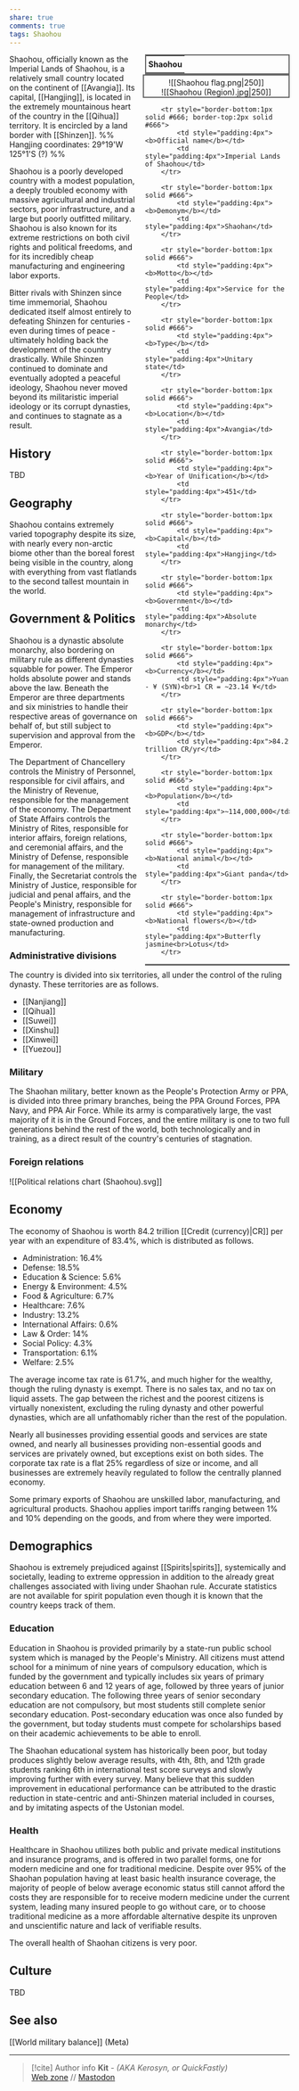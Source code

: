 ```yaml
---
share: true
comments: true
tags: Shaohou
---
```

<div style="float:right; clear:right; width:260px; margin:0 0 0 14; border-collapse:collapse">
  <table style="float:right; clear:right; width:260px; margin:0 0 0 14; border:2px solid #666; line-height:1.5; border-collapse:collapse; font-size:smaller">
	<tr>
		<th colspan="2" style="border-bottom:2px solid #666; font-size:larger; padding:4px; text-align:center">Shaohou</th>
	</tr></table>
  </div>

  <span align="center" style="float:right; clear:right; width:260px; margin:0 0 0 14; padding:4 0 0 0; border:2px solid #666; border-collapse:collapse">![[Shaohou flag.png|250]]<br>![[Shaohou (Region).jpg|250]]</span>

  <div style="float:right; clear:right; width:260px; margin:0 0 0 14; border-collapse:collapse">
    <table style="float:right; clear:right; width:260px; margin:0 0 7 14; border:2px solid #666; border-top:1px solid #666; line-height:1.5; border-collapse:collapse; font-size:smaller">
		
		<tr style="border-bottom:1px solid #666; border-top:2px solid #666">
			<td style="padding:4px"><b>Official name</b></td>
			<td style="padding:4px">Imperial Lands of Shaohou</td>
		</tr>
		
		<tr style="border-bottom:1px solid #666">
			<td style="padding:4px"><b>Demonym</b></td>
			<td style="padding:4px">Shaohan</td>
		</tr>
	
		<tr style="border-bottom:1px solid #666">
			<td style="padding:4px"><b>Motto</b></td>
			<td style="padding:4px">Service for the People</td>
		</tr>
	
		<tr style="border-bottom:1px solid #666">
			<td style="padding:4px"><b>Type</b></td>
			<td style="padding:4px">Unitary state</td>
		</tr>
	
		<tr style="border-bottom:1px solid #666">
			<td style="padding:4px"><b>Location</b></td>
			<td style="padding:4px">Avangia</td>
		</tr>
	
		<tr style="border-bottom:1px solid #666">
			<td style="padding:4px"><b>Year of Unification</b></td>
			<td style="padding:4px">451</td>
		</tr>
	
		<tr style="border-bottom:1px solid #666">
			<td style="padding:4px"><b>Capital</b></td>
			<td style="padding:4px">Hangjing</td>
		</tr>
		
		<tr style="border-bottom:1px solid #666">
			<td style="padding:4px"><b>Government</b></td>
			<td style="padding:4px">Absolute monarchy</td>
		</tr>
	
		<tr style="border-bottom:1px solid #666">
			<td style="padding:4px"><b>Currency</b></td>
			<td style="padding:4px">Yuan - ¥ (SYN)<br>1 CR = ~23.14 ¥</td>
		</tr>
	
		<tr style="border-bottom:1px solid #666">
			<td style="padding:4px"><b>GDP</b></td>
			<td style="padding:4px">84.2 trillion CR/yr</td>
		</tr>
	
		<tr style="border-bottom:1px solid #666">
			<td style="padding:4px"><b>Population</b></td>
			<td style="padding:4px">~114,000,000</td>
		</tr>
	
		<tr style="border-bottom:1px solid #666">
			<td style="padding:4px"><b>National animal</b></td>
			<td style="padding:4px">Giant panda</td>
		</tr>
	
		<tr style="border-bottom:1px solid #666">
			<td style="padding:4px"><b>National flowers</b></td>
			<td style="padding:4px">Butterfly jasmine<br>Lotus</td>
		</tr>
	
  </table>
</div>

Shaohou, officially known as the Imperial Lands of Shaohou, is a relatively small country located on the continent of [[Avangia]]. Its capital, [[Hangjing]], is located in the extremely mountainous heart of the country in the [[Qihua]] territory. It is encircled by a land border with [[Shinzen]].
%% Hangjing coordinates: 29°19'W 125°1'S (?) %%

Shaohou is a poorly developed country with a modest population, a deeply troubled economy with massive agricultural and industrial sectors, poor infrastructure, and a large but poorly outfitted military. Shaohou is also known for its extreme restrictions on both civil rights and political freedoms, and for its incredibly cheap manufacturing and engineering labor exports.

Bitter rivals with Shinzen since time immemorial, Shaohou dedicated itself almost entirely to defeating Shinzen for centuries - even during times of peace - ultimately holding back the development of the country drastically. While Shinzen continued to dominate and eventually adopted a peaceful ideology, Shaohou never moved beyond its militaristic imperial ideology or its corrupt dynasties, and continues to stagnate as a result.

## History

TBD

## Geography

Shaohou contains extremely varied topography despite its size, with nearly every non-arctic biome other than the boreal forest being visible in the country, along with everything from vast flatlands to the second tallest mountain in the world.

## Government & Politics

Shaohou is a dynastic absolute monarchy, also bordering on military rule as different dynasties squabble for power. The Emperor holds absolute power and stands above the law. Beneath the Emperor are three departments and six ministries to handle their respective areas of governance on behalf of, but still subject to supervision and approval from the Emperor.

The Department of Chancellery controls the Ministry of Personnel, responsible for civil affairs, and the Ministry of Revenue, responsible for the management of the economy. The Department of State Affairs controls the Ministry of Rites, responsible for interior affairs, foreign relations, and ceremonial affairs, and the Ministry of Defense, responsible for management of the military. Finally, the Secretariat controls the Ministry of Justice, responsible for judicial and penal affairs, and the People's Ministry, responsible for management of infrastructure and state-owned production and manufacturing.

### Administrative divisions

The country is divided into six territories, all under the control of the ruling dynasty. These territories are as follows.
- [[Nanjiang]]
- [[Qihua]]
- [[Suwei]]
- [[Xinshu]]
- [[Xinwei]]
- [[Yuezou]]

### Military

The Shaohan military, better known as the People's Protection Army or PPA, is divided into three primary branches, being the PPA Ground Forces, PPA Navy, and PPA Air Force. While its army is comparatively large, the vast majority of it is in the Ground Forces, and the entire military is one to two full generations behind the rest of the world, both technologically and in training, as a direct result of the country's centuries of stagnation.

### Foreign relations

![[Political relations chart (Shaohou).svg]]

## Economy

The economy of Shaohou is worth 84.2 trillion [[Credit (currency)|CR]] per year with an expenditure of 83.4%, which is distributed as follows.
- Administration: 16.4%
- Defense: 18.5%
- Education & Science: 5.6%
- Energy & Environment: 4.5%
- Food & Agriculture: 6.7%
- Healthcare: 7.6%
- Industry: 13.2%
- International Affairs: 0.6%
- Law & Order: 14%
- Social Policy: 4.3%
- Transportation: 6.1%
- Welfare: 2.5%

The average income tax rate is 61.7%, and much higher for the wealthy, though the ruling dynasty is exempt. There is no sales tax, and no tax on liquid assets. The gap between the richest and the poorest citizens is virtually nonexistent, excluding the ruling dynasty and other powerful dynasties, which are all unfathomably richer than the rest of the population.

Nearly all businesses providing essential goods and services are state owned, and nearly all businesses providing non-essential goods and services are privately owned, but exceptions exist on both sides. The corporate tax rate is a flat 25% regardless of size or income, and all businesses are extremely heavily regulated to follow the centrally planned economy.

Some primary exports of Shaohou are unskilled labor, manufacturing, and agricultural products. Shaohou applies import tariffs ranging between 1% and 10% depending on the goods, and from where they were imported.

## Demographics

Shaohou is extremely prejudiced against [[Spirits|spirits]], systemically and societally, leading to extreme oppression in addition to the already great challenges associated with living under Shaohan rule. Accurate statistics are not available for spirit population even though it is known that the country keeps track of them.

### Education

Education in Shaohou is provided primarily by a state-run public school system which is managed by the People's Ministry. All citizens must attend school for a minimum of nine years of compulsory education, which is funded by the government and typically includes six years of primary education between 6 and 12 years of age, followed by three years of junior secondary education. The following three years of senior secondary education are not compulsory, but most students still complete senior secondary education. Post-secondary education was once also funded by the government, but today students must compete for scholarships based on their academic achievements to be able to enroll.

The Shaohan educational system has historically been poor, but today produces slightly below average results, with 4th, 8th, and 12th grade students ranking 6th in international test score surveys and slowly improving further with every survey. Many believe that this sudden improvement in educational performance can be attributed to the drastic reduction in state-centric and anti-Shinzen material included in courses, and by imitating aspects of the Ustonian model.

### Health

Healthcare in Shaohou utilizes both public and private medical institutions and insurance programs, and is offered in two parallel forms, one for modern medicine and one for traditional medicine. Despite over 95% of the Shaohan population having at least basic health insurance coverage, the majority of people of below average economic status still cannot afford the costs they are responsible for to receive modern medicine under the current system, leading many insured people to go without care, or to choose traditional medicine as a more affordable alternative despite its unproven and unscientific nature and lack of verifiable results.

The overall health of Shaohan citizens is very poor.

## Culture

TBD

## See also

[[World military balance]] (Meta)

-----
> [!cite] Author info
> **Kit** - *(AKA Kerosyn, or QuickFastly)*\
> [Web zone](https://kitabe.link) // [Mastodon](https://social.tripulse.net/@kit)